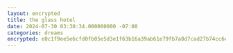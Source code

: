 ```yaml
---
layout: encrypted
title: the glass hotel
date: 2024-07-30 03:30:34.000000000 -07:00
categories: dreams
encrypted: e0c1f9ee5e6cfd0fb05e5d3e1f63b16a39ab61e79fb7a8d7cad27b74cc6e80d6U2FsdGVkX19nhlYb97yBm4u3miBFO6NTAekAyhWz7kKlLjouQWppt60KhuVux3Y7z/gUzl3kh9wgB6Agl6QY7w==
---
```

